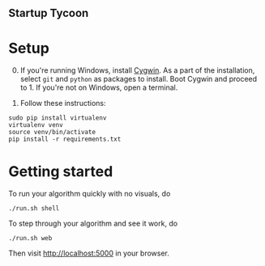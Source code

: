 Startup Tycoon
----

# Setup

0. If you're running Windows, install [Cygwin](http://cygwin.com/install.html). As a part of the installation, select `git` and `python` as packages to install. Boot Cygwin and proceed to 1. If you're not on Windows, open a terminal.

1. Follow these instructions:

```
sudo pip install virtualenv
virtualenv venv
source venv/bin/activate
pip install -r requirements.txt
```

# Getting started

To run your algorithm quickly with no visuals, do

```
./run.sh shell
```

To step through your algorithm and see it work, do

```
./run.sh web
```

Then visit [http://localhost:5000](http://localhost:5000) in your browser.